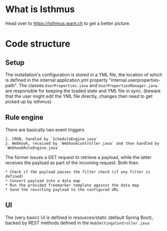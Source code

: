 # What is Isthmus

Head over to https://isthmus.want.ch to get a better picture.

# Code structure

## Setup

The installation's configuration is stored in a YML file, the location of which is defined in the internal application.yml property "internal.userproperties-path". The classes `UserProperties.java` and `UserPropertiesManager.java` are responsible for keeping the loaded state and YML file in sync. (beware that the user might edit the YML file directly, changes then need to get picked up by isthmus)

## Rule engine

There are basically two event triggers

    1. CRON, handled by `ScheduleEngine.java`
    2. Webhook, received by `WebhookController.java` and then handled by `WebhookRuleEngine.java`

The former issues a GET request to retrieve a payload, while the latter receives the payload as part of the incoming request. Both then

    * Check if the payload passes the filter check (if any filter is defined)
    * Convert payload into a data map
    * Run the provided freemarker template against the data map
    * Send the resulting payload to the configured URL     
    
## UI

The (very basic) UI is defined in resources/static (default Spring Boot), backed by REST methods defined in the `HubSettingsController.java`

